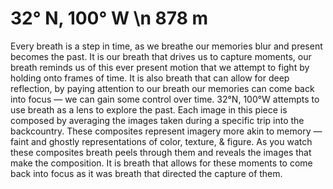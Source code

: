 # 32°  N, 100° W \n 878 m 

Every breath is a step in time, as we breathe our memories blur and present becomes the past. It is our breath that drives us to capture moments, our breath reminds us of this ever present motion that we attempt to fight by holding onto frames of time. It is also breath that can allow for deep reflection, by paying attention to our breath our memories can come back into focus — we can gain some control over time. 32°N, 100°W attempts to use breath as a lens to explore the past. Each image in this piece is composed by averaging the images taken during a specific trip into the backcountry. These composites represent imagery more akin to memory — faint and ghostly representations of color, texture, & figure. As you watch these composites breath peels through them and reveals the images that make the composition. It is breath that allows for these moments to come back into focus as it was breath that directed the capture of them.
